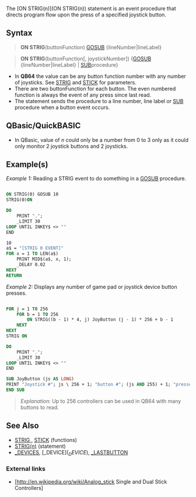The [ON STRIG(n)](ON STRIG(n)) statement is an event procedure that directs program flow upon the press of a specified joystick button.


## Syntax

>  **ON STRIG**(buttonFunction) [GOSUB](GOSUB) {lineNumber|lineLabel}

>  **ON STRIG**(buttonFunction[, joystickNumber]) {[GOSUB](GOSUB) {lineNumber|lineLabel} | [SUB](SUB)procedure}


* In **QB64** the value can be any button function number with any number of joysticks. See [STRIG](STRIG) and [STICK](STICK) for parameters.
* There are two buttonFunction for each button. The even numbered function is always the event of any press since last read.
* The statement sends the procedure to a line number, line label or [SUB](SUB) procedure when a button event occurs.


## QBasic/QuickBASIC

* In QBasic, value of *n* could only be a number from 0 to 3 only as it could only monitor 2 joystick buttons and 2 joysticks.


## Example(s)

*Example 1:* Reading a STRIG event to do something in a [GOSUB](GOSUB) procedure.

```vb

ON STRIG(0) GOSUB 10
STRIG(0)ON

DO
    PRINT ".";
    _LIMIT 30
LOOP UNTIL INKEY$ <> ""
END

10
a$ = "[STRIG 0 EVENT]"
FOR x = 1 TO LEN(a$)
    PRINT MID$(a$, x, 1);
    _DELAY 0.02
NEXT
RETURN 

```


*Example 2:* Displays any number of game pad or joystick device button presses.

```vb

FOR j = 1 TO 256
    FOR b = 1 TO 256
        ON STRIG((b - 1) * 4, j) JoyButton (j - 1) * 256 + b - 1
    NEXT
NEXT
STRIG ON

DO
    PRINT ".";
    _LIMIT 30
LOOP UNTIL INKEY$ <> ""
END

SUB JoyButton (js AS LONG)
PRINT "Joystick #"; js \ 256 + 1; "button #"; (js AND 255) + 1; "pressed!"
END SUB 

```
> *Explanation:* Up to 256 controllers can be used in QB64 with many buttons to read.


## See Also

* [STRIG ](STRIG ), [STICK](STICK) (functions)
* [STRIG(n)](STRIG(n)) (statement)
* [_DEVICES](_DEVICES), [_DEVICE$](_DEVICE$), [_LASTBUTTON](_LASTBUTTON)


### External links

* [http://en.wikipedia.org/wiki/Analog_stick Single and Dual Stick Controllers]




